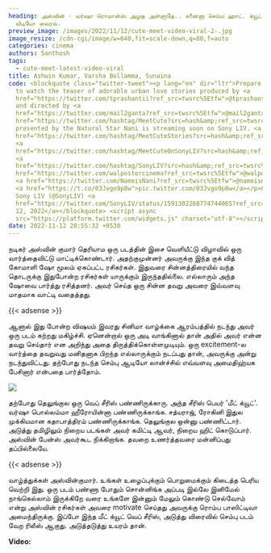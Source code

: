 ```yaml
---
heading: அஸ்வின் - வர்ஷா ரொமான்ஸ் அழகு அள்ளுதே.. சுனைனா செம்ம ஹாட். க்யூட் மீட்
  வீடியோ வைரல்.
preview_image: /images/2022/11/12/cute-meet-video-viral-2-.jpg
image_resize: /cdn-cgi/image/w=640,fit=scale-down,q=80,f=auto
categories: cinema
authors: Santhosh
tags:
  - cute-meet-latest-video-viral
title: Ashwin Kumar, Varsha Bollamma, Sunaina
code: <blockquote class="twitter-tweet"><p lang="en" dir="ltr">Prepare yourself
  to watch the teaser of adorable urban love stories produced by <a
  href="https://twitter.com/tprashantii?ref_src=twsrc%5Etfw">@tprashantii</a>
  and directed by <a
  href="https://twitter.com/mail2ganta?ref_src=twsrc%5Etfw">@mail2ganta</a>. <a
  href="https://twitter.com/hashtag/MeetCute?src=hash&amp;ref_src=twsrc%5Etfw">#MeetCute</a>
  presented by the Natural Star Nani is streaming soon on Sony LIV. <a
  href="https://twitter.com/hashtag/MeetCuteStories?src=hash&amp;ref_src=twsrc%5Etfw">#MeetCuteStories</a>
  <a
  href="https://twitter.com/hashtag/MeetCuteOnSonyLIV?src=hash&amp;ref_src=twsrc%5Etfw">#MeetCuteOnSonyLIV</a>
  <a
  href="https://twitter.com/hashtag/SonyLIV?src=hash&amp;ref_src=twsrc%5Etfw">#SonyLIV</a><a
  href="https://twitter.com/walpostercinema?ref_src=twsrc%5Etfw">@walpostercinema</a>
  <a href="https://twitter.com/NameisNani?ref_src=twsrc%5Etfw">@nameisnani</a>
  <a href="https://t.co/03Jvgo9p8w">pic.twitter.com/03Jvgo9p8w</a></p>&mdash;
  Sony LIV (@SonyLIV) <a
  href="https://twitter.com/SonyLIV/status/1591302268774744065?ref_src=twsrc%5Etfw">November
  12, 2022</a></blockquote> <script async
  src="https://platform.twitter.com/widgets.js" charset="utf-8"></script>
date: 2022-11-12 20:55:32 +0530
---
```

நடிகர் அஸ்வின் குமார் தெரியாம ஒரு படத்தின் இசை வெளியீட்டு விழாவில் ஒரு வார்த்தைவிட்டு மாட்டிக்கொண்டார். அதற்குமுன்னர் அவருக்கு இந்த குக் வித் கோமாளி ஷோ மூலம் ஏகப்பட்ட ரசிகர்கள். இதுவரை சின்னத்திரையில் வந்த தொடருக்கு இதுபோன்ற ரசிகர்கள் யாருக்கும் இருந்ததில்லை. எல்லாரும் அந்த ஷோவை பார்த்து ரசித்தனர். அவர் செய்த ஒரு சின்ன தவறு அவரை இவ்வளவு மாதமாக வாட்டி வதைத்தது.

{{< adsense >}}

ஆனால் இது போன்ற விஷயம் இவரது சினிமா வாழ்க்கை ஆரம்பத்தில் நடந்து அவர் ஒரு படம் கற்றது மகிழ்ச்சி. ஏனென்றால் ஒரு அடி வாங்கினால் தான் அதில் அவர் என்ன தவறு செய்தார் என அறிந்து அதை திருத்திக்கொள்ளமுடியும். ஒரு excitement-ல வார்த்தை தவறுவது மனிதனாக பிறந்த எல்லாருக்கும் நடப்பது தான், அவருக்கு அன்று நடந்துவிட்டது. தற்போது நடந்த செம்பு ஆடியோ லான்ச்சில் எவ்வளவு அமைதிஹ்யக பேசினார் என்பதை பார்த்தோம். 

![](/images/2022/11/12/cute-meet-video-viral-1-.jpg)

தற்போது தெலுங்குல ஒரு வெப் சீரிஸ் பண்ணிருக்காரு. அந்த சீரிஸ் பெயர் 'மீட் க்யூட்'. வர்ஷா பொல்லம்மா ஹீரோயின்னா பண்ணிருக்காங்க. சத்யராஜ், ரோகினி இதுல முக்கியமான கதாபாத்திரம் பண்ணிருக்காங்க. தெலுங்குல ஒன்னு பண்ணிட்டார். அடுத்து தமிழிலும் நிறைய படங்கள் அவர் கமிட்டி ஆவர், நிறைய ஹிட் கொடுப்பார். அஸ்வின் பேன்ஸ் அவர்கூட நிக்கிறாங்க. தவறை உணர்த்தவரை மன்னிப்பது தப்பில்லையே.

{{< adsense >}}

வாழ்த்துக்கள் அஸ்வின்குமார்.   உங்கள் உழைப்புக்கும் பொறுமைக்கும் கிடைத்த பெரிய வெற்றி இது. ஒரு படம் பண்ணா போதும் சொன்னிங்க அப்படி இல்லே இனிமேல் நாங்கெல்லாம் இருக்கிறே வரை உங்களே இன்னும் மேலும் கொண்டு செல்வோம் என்று அஸ்வின் ரசிகர்கள் அவரை motivate செய்தது அவருக்கு ரொம்ப பாஸிட்டிவா அமைந்திருக்கு. இப்போ இந்த மீட் க்யூட் வெப் சீரிஸ், அடுத்து விரைவில் செம்பு படம் வேற ரிலீஸ் ஆகுது. அடுத்தடுத்து உயரம் தான்.

**V﻿ideo:**